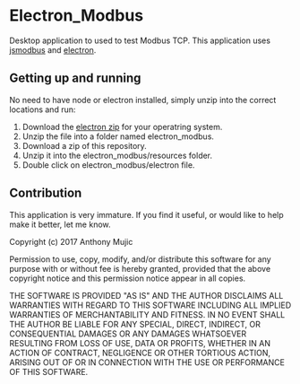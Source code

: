 Electron_Modbus
===============
Desktop application to used to test Modbus TCP.
This application uses [jsmodbus](https://github.com/Cloud-Automation/node-modbus) and [electron](https://electron.atom.io/).

Getting up and running
----------------------
No need to have node or electron installed, simply unzip into the correct locations and run:
1. Download the [electron zip](https://github.com/electron/electron/releases/tag/v1.6.11) for your operatring system.
2. Unzip the file into a folder named electron_modbus.
3. Download a zip of this repository.
4. Unzip it into the electron_modbus/resources folder.
5. Double click on electron_modbus/electron file.

Contribution
------------
This application is very immature. If you find it useful, or would like to help make it better, let me know.

Copyright (c) 2017 Anthony Mujic

Permission to use, copy, modify, and/or distribute this software for any
purpose with or without fee is hereby granted, provided that the above
copyright notice and this permission notice appear in all copies.

THE SOFTWARE IS PROVIDED "AS IS" AND THE AUTHOR DISCLAIMS ALL WARRANTIES WITH
REGARD TO THIS SOFTWARE INCLUDING ALL IMPLIED WARRANTIES OF MERCHANTABILITY
AND FITNESS. IN NO EVENT SHALL THE AUTHOR BE LIABLE FOR ANY SPECIAL, DIRECT,
INDIRECT, OR CONSEQUENTIAL DAMAGES OR ANY DAMAGES WHATSOEVER RESULTING FROM
LOSS OF USE, DATA OR PROFITS, WHETHER IN AN ACTION OF CONTRACT, NEGLIGENCE
OR OTHER TORTIOUS ACTION, ARISING OUT OF OR IN CONNECTION WITH THE USE OR
PERFORMANCE OF THIS SOFTWARE.
